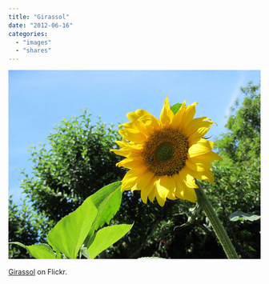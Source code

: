 ```yaml
---
title: "Girassol"
date: "2012-06-16"
categories: 
  - "images"
  - "shares"
---
```


![](images/tumblr_m5nybziFgt1qz4vrlo1_640.jpg)

[Girassol](http://www.flickr.com/photos/pitermarx/7374453876/) on Flickr.
